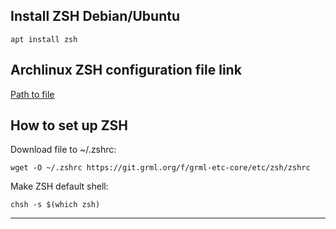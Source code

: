 ## Install ZSH Debian/Ubuntu
```
apt install zsh
```
## Archlinux ZSH configuration file link
[Path to file](https://git.grml.org/?p=grml-etc-core.git;a=blob_plain;f=etc/zsh/zshrc;hb=HEAD)
## How to set up ZSH
Download file to ~/.zshrc:
```
wget -O ~/.zshrc https://git.grml.org/f/grml-etc-core/etc/zsh/zshrc
```
Make ZSH default shell:
```
chsh -s $(which zsh)
```
---
